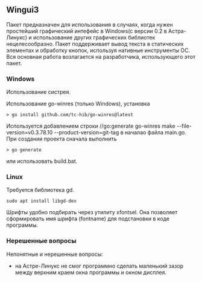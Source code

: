 ## Wingui3

Пакет предназначен для использования в случаях, когда нужен простейший графический интефейс в Windows(c версии 0.2 в Астра-Линукс) и использование других графических библиотек нецелесообразно. Пакет поддерживает вывод текста в статических элементах и обработку кнопок, используя нативные инструменты ОС. Вся основная работа возлагается на разработчика, использующего этот пакет.

### Windows

Использование систрея.

Использование go-winres (только Windows), установка
```
> go install github.com/tc-hib/go-winres@latest
```
Используется добавлением строки 
//go:generate go-winres make --file-version=v0.3.78.10 --product-version=git-tag
в началао файла main.go.
При создании проекта сначала выполнить 
```
> go generate
```
или использовать build.bat.

### Linux

Требуется библиотека gd.
```
sudo apt install libgd-dev
```

Шрифты удобно подбирать через утилиту xfontsel.
Она позволяет сформировать имя шрифта (fontname) для подстановки в коде программы.

### Нерешенные вопросы

Непонятные и нерешенные вопросы:
- на Астре-Линукс не смог программно сделать маленький зазор между верхним краем окна программы и окном дисплея.


